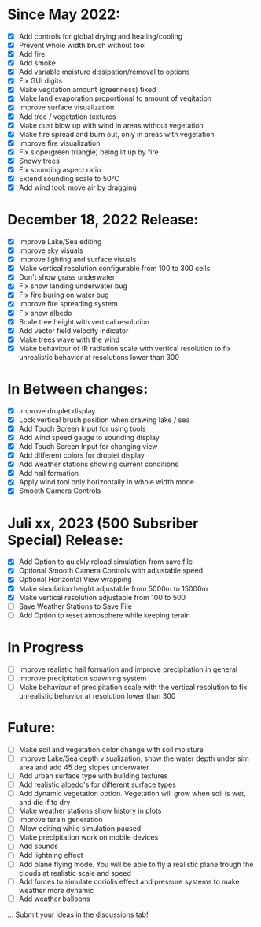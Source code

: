 # Since May 2022:
- [x] Add controls for global drying and heating/cooling
- [x] Prevent whole width brush without tool
- [x] Add fire
- [x] Add smoke
- [x] Add variable moisture dissipation/removal to options
- [x] Fix GUI digits
- [x] Make vegitation amount (greenness) fixed
- [x] Make land evaporation proportional to amount of vegitation
- [x] Improve surface visualization
- [x] Add tree / vegetation textures
- [x] Make dust blow up with wind in areas without vegetation
- [x] Make fire spread and burn out, only in areas with vegetation
- [x] Improve fire visualization
- [x] Fix slope(green triangle) being lit up by fire
- [x] Snowy trees
- [x] Fix sounding aspect ratio
- [x] Extend sounding scale to 50°C
- [X] Add wind tool: move air by dragging

# December 18, 2022 Release:
- [x] Improve Lake/Sea editing
- [x] Improve sky visuals
- [x] Improve lighting and surface visuals
- [x] Make vertical resolution configurable from 100 to 300 cells
- [x] Don't show grass underwater
- [x] Fix snow landing underwater bug
- [x] Fix fire buring on water bug
- [x] Improve fire spreading system
- [x] Fix snow albedo
- [x] Scale tree height with vertical resolution
- [x] Add vector field velocity indicator
- [x] Make trees wave with the wind
- [x] Make behaviour of IR radiation scale with vertical resolution to fix unrealistic behavior at resolutions lower than 300

# In Between changes:
- [x] Improve droplet display
- [x] Lock vertical brush position when drawing lake / sea
- [x] Add Touch Screen Input for using tools
- [x] Add wind speed gauge to sounding display
- [x] Add Touch Screen Input for changing view
- [x] Add different colors for droplet display
- [x] Add weather stations showing current conditions
- [x] Add hail formation
- [x] Apply wind tool only horizontally in whole width mode
- [X] Smooth Camera Controls

# Juli xx, 2023 (500 Subsriber Special) Release:
- [x] Add Option to quickly reload simulation from save file
- [x] Optional Smooth Camera Controls with adjustable speed
- [x] Optional Horizontal View wrapping
- [x] Make simulation height adjustable from 5000m to 15000m
- [x] Make vertical resolution adjustable from 100 to 500
- [ ] Save Weather Stations to Save File
- [ ] Add Option to reset atmosphere while keeping terain

# In Progress
- [ ] Improve realistic hail formation and improve precipitation in general
- [ ] Improve precipitation spawning system
- [ ] Make behaviour of precipitation scale with the vertical resolution to fix unrealistic behavior at resolution lower than 300

# Future:
- [ ] Make soil and vegetation color change with soil moisture
- [ ] Improve Lake/Sea depth visualization, show the water depth under sim area and add 45 deg slopes underwater
- [ ] Add urban surface type with building textures
- [ ] Add realistic albedo's for different surface types
- [ ] Add dynamic vegetation option. Vegetation will grow when soil is wet, and die if to dry
- [ ] Make weather stations show history in plots
- [ ] Improve terain generation
- [ ] Allow editing while simulation paused
- [ ] Make precipitation work on mobile devices
- [ ] Add sounds
- [ ] Add lightning effect
- [ ] Add plane flying mode. You will be able to fly a realistic plane trough the clouds at realistic scale and speed
- [ ] Add forces to simulate coriolis effect and pressure systems to make weather more dynamic
- [ ] Add weather balloons

... Submit your ideas in the discussions tab!
